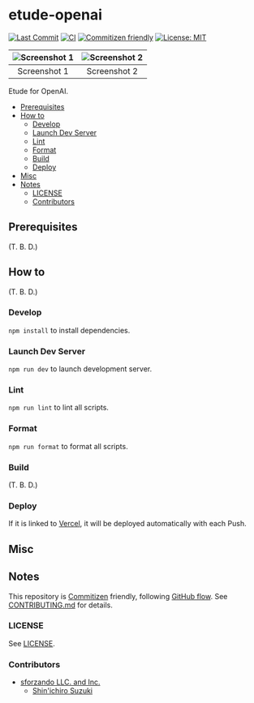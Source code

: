 # etude-openai

<!-- Badges -->

[![Last Commit](https://img.shields.io/github/last-commit/shin-sforzando/etude-openai)](https://github.com/shin-sforzando/etude-openai/graphs/commit-activity)
[![CI](https://github.com/shin-sforzando/etude-openai/actions/workflows/ci.yml/badge.svg)](https://github.com/shin-sforzando/etude-openai/actions/workflows/ci.yml)
[![Commitizen friendly](https://img.shields.io/badge/commitizen-friendly-brightgreen.svg)](http://commitizen.github.io/cz-cli/)
[![License: MIT](https://img.shields.io/badge/License-MIT-blue.svg)](https://opensource.org/licenses/MIT)

<!-- Screenshots -->

| ![Screenshot 1](https://placehold.jp/32/3d4070/ffffff/720x480.png?text=Screenshot%201) | ![Screenshot 2](https://placehold.jp/32/703d40/ffffff/720x480.png?text=Screenshot%202) |
| :------------------------------------------------------------------------------------: | :------------------------------------------------------------------------------------: |
|                                      Screenshot 1                                      |                                      Screenshot 2                                      |

<!-- Synopsis -->

Etude for OpenAI.

<!-- TOC -->

- [Prerequisites](#prerequisites)
- [How to](#how-to)
  - [Develop](#develop)
  - [Launch Dev Server](#launch-dev-server)
  - [Lint](#lint)
  - [Format](#format)
  - [Build](#build)
  - [Deploy](#deploy)
- [Misc](#misc)
- [Notes](#notes)
  - [LICENSE](#license)
  - [Contributors](#contributors)

## Prerequisites

(T. B. D.)

## How to

(T. B. D.)

### Develop

`npm install` to install dependencies.

### Launch Dev Server

`npm run dev` to launch development server.

### Lint

`npm run lint` to lint all scripts.

### Format

`npm run format` to format all scripts.

### Build

(T. B. D.)

### Deploy

If it is linked to [Vercel](https://vercel.com/), it will be deployed automatically with each Push.

## Misc

## Notes

This repository is [Commitizen](https://commitizen.github.io/cz-cli/) friendly, following [GitHub flow](https://docs.github.com/en/get-started/quickstart/github-flow).
See [CONTRIBUTING.md](./CONTRIBUTING.md) for details.

### LICENSE

See [LICENSE](LICENSE).

### Contributors

- [sforzando LLC. and Inc.](https://sforzando.co.jp/)
  - [Shin'ichiro Suzuki](https://github.com/shin-sforzando)
